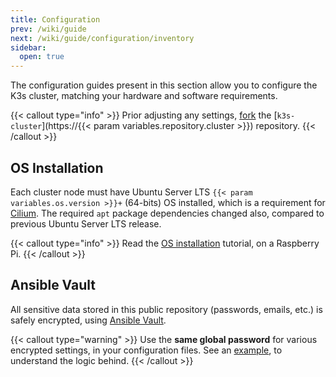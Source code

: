 ```yaml
---
title: Configuration
prev: /wiki/guide
next: /wiki/guide/configuration/inventory
sidebar:
  open: true
---
```


The configuration guides present in this section allow you to configure the K3s cluster, matching your hardware and software requirements.

<!--more-->

{{< callout type="info" >}}
  Prior adjusting any settings, [fork](https://docs.github.com/en/pull-requests/collaborating-with-pull-requests/working-with-forks/fork-a-repo) the [`k3s-cluster`](https://{{< param variables.repository.cluster >}}) repository.
{{< /callout >}}

## OS Installation

Each cluster node must have Ubuntu Server LTS `{{< param variables.os.version >}}+` (64-bits) OS installed, which is a requirement for [Cilium](https://cilium.io). The required `apt` package dependencies changed also, compared to previous Ubuntu Server LTS release.

{{< callout type="info" >}}
  Read the [OS installation](/k3s-cluster/tutorials/handbook/server) tutorial, on a Raspberry Pi.
{{< /callout >}}

## Ansible Vault

All sensitive data stored in this public repository (passwords, emails, etc.) is safely encrypted, using [Ansible Vault](https://docs.ansible.com/ansible/latest/cli/ansible-vault.html).

{{< callout type="warning" >}}
  Use the **same global password** for various encrypted settings, in your configuration files. See an [example](/k3s-cluster/tutorials/handbook/ansible/#vault), to understand the logic behind.
{{< /callout >}}
